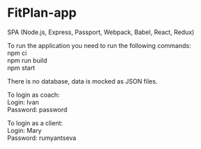 # FitPlan-app
SPA (Node.js, Express, Passport, Webpack, Babel,  React, Redux)

To run the application you need to run the following commands:<br>
npm ci<br>
npm run build<br>
npm start

There is no database, data is mocked as JSON files.

To login as coach:<br>
Login: Ivan<br>
Password: password

To login as a client:<br>
Login: Mary<br>
Password: rumyantseva
